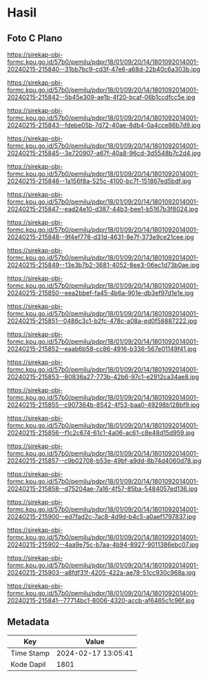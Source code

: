 # Hasil

## Foto C Plano

https://sirekap-obj-formc.kpu.go.id/57b0/pemilu/pdpr/18/01/09/20/14/1801092014001-20240215-215840--31bb7bc9-cd3f-47e6-a68d-22b40c6a303b.jpg

https://sirekap-obj-formc.kpu.go.id/57b0/pemilu/pdpr/18/01/09/20/14/1801092014001-20240215-215842--5b45e309-ae1b-4f20-bcaf-06b1ccdfcc5e.jpg

https://sirekap-obj-formc.kpu.go.id/57b0/pemilu/pdpr/18/01/09/20/14/1801092014001-20240215-215843--fdebe05b-7d72-40ae-8db4-0a4cce86b7d9.jpg

https://sirekap-obj-formc.kpu.go.id/57b0/pemilu/pdpr/18/01/09/20/14/1801092014001-20240215-215845--3e720907-a67f-40a8-96cd-3d5548b7c2d4.jpg

https://sirekap-obj-formc.kpu.go.id/57b0/pemilu/pdpr/18/01/09/20/14/1801092014001-20240215-215846--1a156f8a-525c-4100-bc7f-151867ed5bdf.jpg

https://sirekap-obj-formc.kpu.go.id/57b0/pemilu/pdpr/18/01/09/20/14/1801092014001-20240215-215847--ead24e10-d387-44b3-bee1-b5167b3f8024.jpg

https://sirekap-obj-formc.kpu.go.id/57b0/pemilu/pdpr/18/01/09/20/14/1801092014001-20240215-215848--9f4ef778-d31d-4631-8e7f-373e9ce21cee.jpg

https://sirekap-obj-formc.kpu.go.id/57b0/pemilu/pdpr/18/01/09/20/14/1801092014001-20240215-215849--13e3b7b2-3681-4052-8ee3-06ec1d73b0ae.jpg

https://sirekap-obj-formc.kpu.go.id/57b0/pemilu/pdpr/18/01/09/20/14/1801092014001-20240215-215850--eea2bbef-fa45-4b6a-901e-db3ef97d1e1e.jpg

https://sirekap-obj-formc.kpu.go.id/57b0/pemilu/pdpr/18/01/09/20/14/1801092014001-20240215-215851--0486c3c1-b2fc-478c-a08a-ed0f58887222.jpg

https://sirekap-obj-formc.kpu.go.id/57b0/pemilu/pdpr/18/01/09/20/14/1801092014001-20240215-215852--eaab6b58-cc86-4916-b336-567e01149f41.jpg

https://sirekap-obj-formc.kpu.go.id/57b0/pemilu/pdpr/18/01/09/20/14/1801092014001-20240215-215853--80836a27-773b-42b6-97c1-e2912ca34ae8.jpg

https://sirekap-obj-formc.kpu.go.id/57b0/pemilu/pdpr/18/01/09/20/14/1801092014001-20240215-215855--c907364b-8542-4f53-baa0-49298b128bf9.jpg

https://sirekap-obj-formc.kpu.go.id/57b0/pemilu/pdpr/18/01/09/20/14/1801092014001-20240215-215856--f1c2c674-61c1-4a06-ac61-c8e48d15d959.jpg

https://sirekap-obj-formc.kpu.go.id/57b0/pemilu/pdpr/18/01/09/20/14/1801092014001-20240215-215857--c9b02708-b53e-49bf-a9dd-8b74d4060d78.jpg

https://sirekap-obj-formc.kpu.go.id/57b0/pemilu/pdpr/18/01/09/20/14/1801092014001-20240215-215858--d75204ae-7a16-4f57-85ba-5484057ed136.jpg

https://sirekap-obj-formc.kpu.go.id/57b0/pemilu/pdpr/18/01/09/20/14/1801092014001-20240215-215900--ed7fad2c-7ac8-4d9d-b4c5-a0aef1797837.jpg

https://sirekap-obj-formc.kpu.go.id/57b0/pemilu/pdpr/18/01/09/20/14/1801092014001-20240215-215902--4aa9e75c-b7aa-4b94-8927-9011386ebc07.jpg

https://sirekap-obj-formc.kpu.go.id/57b0/pemilu/pdpr/18/01/09/20/14/1801092014001-20240215-215903--a8fdf31f-4205-422a-ae78-51cc930c968a.jpg

https://sirekap-obj-formc.kpu.go.id/57b0/pemilu/pdpr/18/01/09/20/14/1801092014001-20240215-215841--77714bc1-8006-4320-accb-af6465c1c96f.jpg


## Metadata

| Key        | Value               |
| ---------- | ------------------- |
| Time Stamp | 2024-02-17 13:05:41 |
| Kode Dapil | 1801                |



